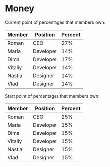 # Money

Current point of percentages that members own:

| Member  | Position  | Percent |
| ------- | --------- | ------- |
| Roman   | CEO       | 27%     |
| Maria   | Developer | 14%     |
| Dima    | Developer | 17%     |
| Vitaliy | Developer | 14%     |
| Nastia  | Designer  | 14%     |
| Vlad    | Designer  | 14%     |

Start point of percentages that members own:

| Member  | Position  | Percent |
| ------- | --------- | ------- |
| Roman   | CEO       | 25%     |
| Maria   | Developer | 15%     |
| Dima    | Developer | 15%     |
| Vitaliy | Developer | 15%     |
| Nastia  | Designer  | 15%     |
| Vlad    | Designer  | 15%     |
